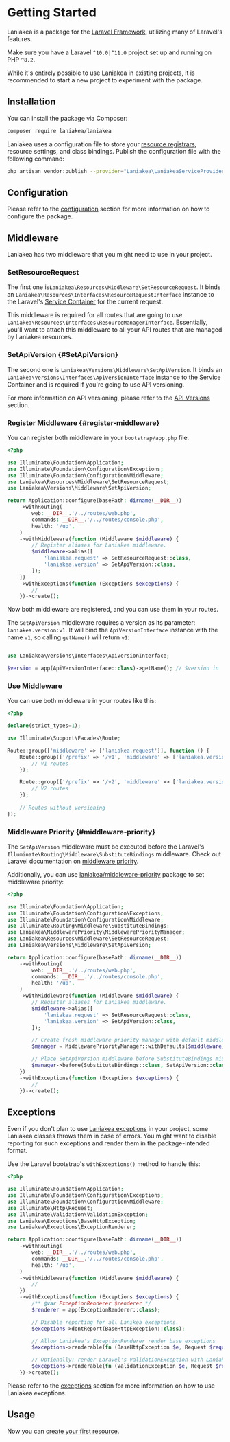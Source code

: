 # Getting Started

Laniakea is a package for the [Laravel Framework](https://laravel.com), utilizing many of Laravel's features.

Make sure you have a Laravel `^10.0|^11.0` project set up and running on PHP `^8.2`.

While it's entirely possible to use Laniakea in existing projects, it is recommended to start a new project to
experiment with the package.

## Installation

You can install the package via Composer:

```bash
composer require laniakea/laniakea
```

Laniakea uses a configuration file to store your [resource registrars](/resources/registrars), resource settings, and
class bindings. Publish the configuration file with the following command:

```bash
php artisan vendor:publish --provider="Laniakea\LaniakeaServiceProvider"
```

## Configuration

Please refer to the [configuration](/configuration) section for more information on how to configure the package.

## Middleware

Laniakea has two middleware that you might need to use in your project.

### SetResourceRequest

The first one is`Laniakea\Resources\Middleware\SetResourceRequest`. It binds an `Laniakea\Resources\Interfaces\ResourceRequestInterface`
instance to the Laravel's [Service Container](https://laravel.com/docs/container) for the current request.

This middleware is required for all routes that are going to use
`Laniakea\Resources\Interfaces\ResourceManagerInterface`. Essentially, you'll want to attach this middleware to all
your API routes that are managed by Laniakea resources.

### SetApiVersion {#SetApiVersion}

The second one is `Laniakea\Versions\Middleware\SetApiVersion`. It binds an `Laniakea\Versions\Interfaces\ApiVersionInterface`
instance to the Service Container and is required if you're going to use API versioning.

For more information on API versioning, please refer to the [API Versions](/resources/versions) section.

### Register Middleware {#register-middleware}

You can register both middleware in your `bootstrap/app.php` file.

```php
<?php

use Illuminate\Foundation\Application;
use Illuminate\Foundation\Configuration\Exceptions;
use Illuminate\Foundation\Configuration\Middleware;
use Laniakea\Resources\Middleware\SetResourceRequest;
use Laniakea\Versions\Middleware\SetApiVersion;

return Application::configure(basePath: dirname(__DIR__))
    ->withRouting(
        web: __DIR__.'/../routes/web.php',
        commands: __DIR__.'/../routes/console.php',
        health: '/up',
    )
    ->withMiddleware(function (Middleware $middleware) {
        // Register aliases for Laniakea middleware. 
        $middleware->alias([
            'laniakea.request' => SetResourceRequest::class,
            'laniakea.version' => SetApiVersion::class,
        ]);
    })
    ->withExceptions(function (Exceptions $exceptions) {
        //
    })->create();
```

Now both middleware are registered, and you can use them in your routes.

The `SetApiVersion` middleware requires a version as its parameter: `laniakea.version:v1`.
It will bind the `ApiVersionInterface` instance with the name `v1`, so calling `getName()` will return `v1`:

```php

use Laniakea\Versions\Interfaces\ApiVersionInterface;

$version = app(ApiVersionInterface::class)->getName(); // $version in 'v1'.
```

### Use Middleware

You can use both middleware in your routes like this:

```php
<?php

declare(strict_types=1);

use Illuminate\Support\Facades\Route;

Route::group(['middleware' => ['laniakea.request']], function () {
    Route::group(['/prefix' => '/v1', 'middleware' => ['laniakea.version:v1']], function () {
        // V1 routes
    });

    Route::group(['/prefix' => '/v2', 'middleware' => ['laniakea.version:v2']], function () {
        // V2 routes
    });
    
    // Routes without versioning
});
```

### Middleware Priority {#middleware-priority}

The `SetApiVersion` middleware must be executed before the Laravel's `Illuminate\Routing\Middleware\SubstituteBindings`
middleware. Check out Laravel documentation on [middleware priority](https://laravel.com/docs/middleware#sorting-middleware).

Additionally, you can use [laniakea/middleware-priority](https://github.com/tzurbaev/laravel-middleware-priority) package
to set middleware priority:

```php
<?php

use Illuminate\Foundation\Application;
use Illuminate\Foundation\Configuration\Exceptions;
use Illuminate\Foundation\Configuration\Middleware;
use Illuminate\Routing\Middleware\SubstituteBindings;
use Laniakea\MiddlewarePriority\MiddlewarePriorityManager;
use Laniakea\Resources\Middleware\SetResourceRequest;
use Laniakea\Versions\Middleware\SetApiVersion;

return Application::configure(basePath: dirname(__DIR__))
    ->withRouting(
        web: __DIR__.'/../routes/web.php',
        commands: __DIR__.'/../routes/console.php',
        health: '/up',
    )
    ->withMiddleware(function (Middleware $middleware) {
        // Register aliases for Laniakea middleware.
        $middleware->alias([
            'laniakea.request' => SetResourceRequest::class,
            'laniakea.version' => SetApiVersion::class,
        ]);

        // Create fresh middleware priority manager with default middleware priority.
        $manager = MiddlewarePriorityManager::withDefaults($middleware);

        // Place SetApiVersion middleware before SubstituteBindings middleware.
        $manager->before(SubstituteBindings::class, SetApiVersion::class);
    })
    ->withExceptions(function (Exceptions $exceptions) {
        //
    })->create();
```

## Exceptions

Even if you don't plan to use [Laniakea exceptions](/exceptions) in your project, some Laniakea classes throws them in
case of errors. You might want to disable reporting for such exceptions and render them in the package-intended format.

Use the Laravel bootstrap's `withExceptions()` method to handle this:

```php
<?php

use Illuminate\Foundation\Application;
use Illuminate\Foundation\Configuration\Exceptions;
use Illuminate\Foundation\Configuration\Middleware;
use Illuminate\Http\Request;
use Illuminate\Validation\ValidationException;
use Laniakea\Exceptions\BaseHttpException;
use Laniakea\Exceptions\ExceptionRenderer;

return Application::configure(basePath: dirname(__DIR__))
    ->withRouting(
        web: __DIR__.'/../routes/web.php',
        commands: __DIR__.'/../routes/console.php',
        health: '/up',
    )
    ->withMiddleware(function (Middleware $middleware) {
        //
    })
    ->withExceptions(function (Exceptions $exceptions) {
        /** @var ExceptionRenderer $renderer */
        $renderer = app(ExceptionRenderer::class);

        // Disable reporting for all Lanikea exceptions.
        $exceptions->dontReport(BaseHttpException::class);

        // Allow Laniakea's ExceptionRenderer render base exceptions
        $exceptions->renderable(fn (BaseHttpException $e, Request $request) => $renderer->render($e, $request));

        // Optionally: render Laravel's ValidationException with Laniakea's renderer.
        $exceptions->renderable(fn (ValidationException $e, Request $request) => $renderer->renderValidationException($e, $request));
    })->create();
```

Please refer to the [exceptions](/exceptions) section for more information on how to use Laniakea exceptions.

## Usage

Now you can [create your first resource](/resources).
